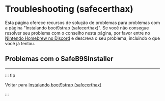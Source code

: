# Troubleshooting (safecerthax)

Esta página oferece recursos de solução de problemas para problemas com a página "Instalando boot9strap (safecerthax)". Se você não consegue resolver seu problema com o conselho nesta página, por favor entre no [Nintendo Homebrew no Discord](https://discord.gg/MWxPgEp) e descreva o seu problema, incluindo o que você já tentou.

## Problemas com o SafeB9SInstaller

<!--@include: ./_include/troubleshooting-sb9si-bin.md -->

<!--@include: ./_include/troubleshooting-sb9si-common.md -->

<!--@include: ./_include/troubleshooting-get-help-common.md -->

---

::: tip

Voltar para [Instalando boot9strap (safecerthax)](installing-boot9strap-\(safecerthax\))

:::

<!--@include: ./_include/troubleshooting-return.md -->
